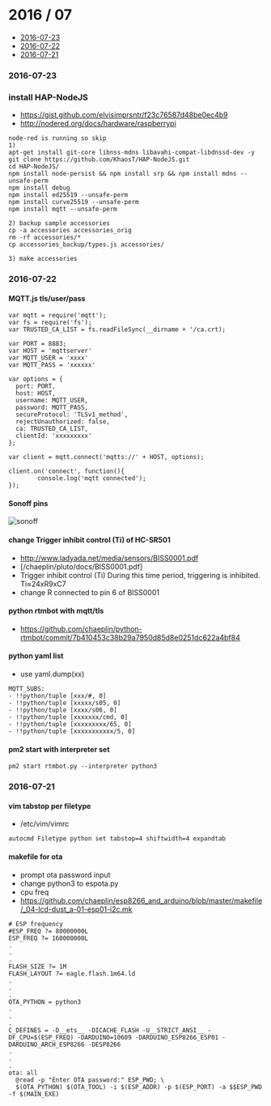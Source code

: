 2016 / 07
==========
- [2016-07-23](#2016-07-23)
- [2016-07-22](#2016-07-22)
- [2016-07-21](#2016-07-21)

### 2016-07-23
### install HAP-NodeJS
- https://gist.github.com/elvisimprsntr/f23c76587d48be0ec4b9
- http://nodered.org/docs/hardware/raspberrypi

```
node-red is running so skip
1)
apt-get install git-core libnss-mdns libavahi-compat-libdnssd-dev -y
git clone https://github.com/KhaosT/HAP-NodeJS.git
cd HAP-NodeJS/
npm install node-persist && npm install srp && npm install mdns --unsafe-perm
npm install debug
npm install ed25519 --unsafe-perm
npm install curve25519 --unsafe-perm
npm install mqtt --unsafe-perm

2) backup sample accessories
cp -a accessories accessories_orig
rm -rf accessories/*
cp accessories_backup/types.js accessories/

3) make accessories
```

### 2016-07-22
#### MQTT.js tls/user/pass
```
var mqtt = require('mqtt');
var fs = require('fs');
var TRUSTED_CA_LIST = fs.readFileSync(__dirname + '/ca.crt);

var PORT = 8883;
var HOST = 'mqttserver'
var MQTT_USER = 'xxxx'
var MQTT_PASS = 'xxxxxx'

var options = {
  port: PORT,
  host: HOST,
  username: MQTT_USER,
  password: MQTT_PASS,
  secureProtocol: 'TLSv1_method',
  rejectUnauthorized: false,
  ca: TRUSTED_CA_LIST,
  clientId: 'xxxxxxxxx'
};

var client = mqtt.connect('mqtts://' + HOST, options);

client.on('connect', function(){
        console.log('mqtt connected');
});

```

#### Sonoff pins
![sonoff](https://raw.githubusercontent.com/chaeplin/esp8266_and_arduino/master/pins/sonoff-wifi-pin.jpg)

#### change Trigger inhibit control (Ti) of HC-SR501
- http://www.ladyada.net/media/sensors/BISS0001.pdf
- [/chaeplin/pluto/docs/BISS0001.pdf]
- Trigger inhibit control (Ti) During this time period, triggering is inhibited. Ti≈24xR9xC7
- change R connected to pin 6 of BISS0001

#### python rtmbot with mqtt/tls
- https://github.com/chaeplin/python-rtmbot/commit/7b410453c38b29a7950d85d8e0251dc622a4bf84

#### python yaml list
- use yaml.dump(xx)
```
MQTT_SUBS:
- !!python/tuple [xxx/#, 0]
- !!python/tuple [xxxxx/s05, 0]
- !!python/tuple [xxxx/s06, 0]
- !!python/tuple [xxxxxxx/cmd, 0]
- !!python/tuple [xxxxxxxxx/65, 0]
- !!python/tuple [xxxxxxxxxxx/5, 0]
``` 

#### pm2 start with interpreter set
```
pm2 start rtmbot.py --interpreter python3
```

### 2016-07-21
#### vim tabstop per filetype
- /etc/vim/vimrc
```
autocmd Filetype python set tabstop=4 shiftwidth=4 expandtab
```

#### makefile for ota
- prompt ota password input
- change python3 to espota.py
- cpu freq
- https://github.com/chaeplin/esp8266_and_arduino/blob/master/makefile/_04-lcd-dust_a-01-esp01-i2c.mk
```
# ESP frequency
#ESP_FREQ ?= 80000000L 
ESP_FREQ ?= 160000000L
.
.
.
FLASH_SIZE ?= 1M
FLASH_LAYOUT ?= eagle.flash.1m64.ld
.
.
.
OTA_PYTHON = python3
.
.
.
C_DEFINES = -D__ets__ -DICACHE_FLASH -U__STRICT_ANSI__ -DF_CPU=$(ESP_FREQ) -DARDUINO=10609 -DARDUINO_ESP8266_ESP01 -DARDUINO_ARCH_ESP8266 -DESP8266
.
.
.
ota: all
  @read -p "Enter OTA password:" ESP_PWD; \
  $(OTA_PYTHON) $(OTA_TOOL) -i $(ESP_ADDR) -p $(ESP_PORT) -a $$ESP_PWD -f $(MAIN_EXE)

```
